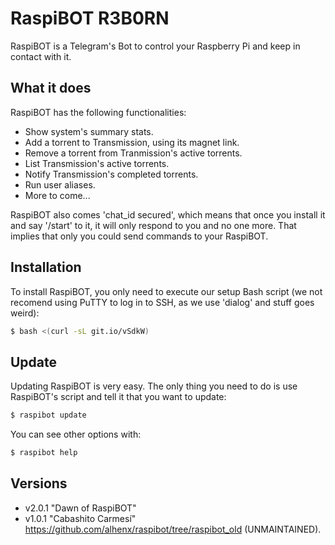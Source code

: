 # RaspiBOT R3B0RN
RaspiBOT is a Telegram's Bot to control your Raspberry Pi and keep in contact with it.

## What it does
RaspiBOT has the following functionalities:
 - Show system's summary stats.
 - Add a torrent to Transmission, using its magnet link.
 - Remove a torrent from Tranmission's active torrents.
 - List Transmission's active torrents.
 - Notify Transmission's completed torrents.
 - Run user aliases.
 - More to come...

RaspiBOT also comes 'chat_id secured', which means that once you install it and say '/start' to it, it will only respond to you and no one more. That implies that only you could send commands to your RaspiBOT.

## Installation
To install RaspiBOT, you only need to execute our setup Bash script (we not recomend using PuTTY to log in to SSH, as we use 'dialog' and stuff goes weird):

```sh
$ bash <(curl -sL git.io/vSdkW)
```

## Update
Updating RaspiBOT is very easy. The only thing you need to do is use RaspiBOT's script and tell it that you want to update:

```sh
$ raspibot update
```
You can see other options with:
```sh
$ raspibot help
```

## Versions

 - v2.0.1 "Dawn of RaspiBOT" 
 - v1.0.1 "Cabashito Carmesí" https://github.com/alhenx/raspibot/tree/raspibot_old (UNMAINTAINED).
 

